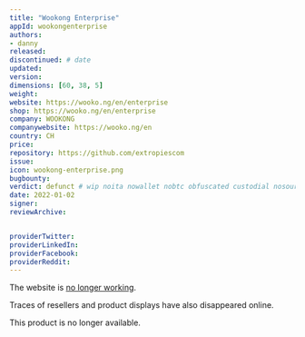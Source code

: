 ```yaml
---
title: "Wookong Enterprise"
appId: wookongenterprise
authors:
- danny
released: 
discontinued: # date
updated:
version:
dimensions: [60, 38, 5]
weight: 
website: https://wooko.ng/en/enterprise
shop: https://wooko.ng/en/enterprise
company: WOOKONG
companywebsite: https://wooko.ng/en
country: CH
price: 
repository: https://github.com/extropiescom
issue:
icon: wookong-enterprise.png
bugbounty:
verdict: defunct # wip noita nowallet nobtc obfuscated custodial nosource nonverifiable reproducible bounty defunct
date: 2022-01-02
signer:
reviewArchive:


providerTwitter: 
providerLinkedIn: 
providerFacebook: 
providerReddit: 
---
```



The website is [no longer working](https://twitter.com/BitcoinWalletz/status/1477479861031616517).

Traces of resellers and product displays have also disappeared online. 

This product is no longer available.